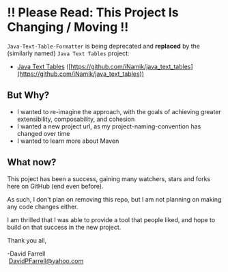 # !! Please Read: This Project Is Changing / Moving !!

`Java-Text-Table-Formatter` is being deprecated and **replaced** by the (similarly named) `Java Text Tables` project:

* [Java Text Tables](https://github.com/iNamik/java_text_tables) ([https://github.com/iNamik/java_text_tables](https://github.com/iNamik/java_text_tables))

## But Why?

* I wanted to re-imagine the approach, with the goals of achieving greater extensibility, composability, and cohesion
* I wanted a new project url, as my project-naming-convention has changed over time
* I wanted to learn more about Maven

## What now?

This poject has been a success, gaining many watchers, stars and forks here on GitHub (end even before).

As such, I don't plan on removing this repo, but I am not planning on making any code changes either.

I am thrilled that I was able to provide a tool that people liked, and hope to build on that success in the new project.

Thank you all,

-David Farrell<br/>
&nbsp;DavidPFarrell@yahoo.com
 
